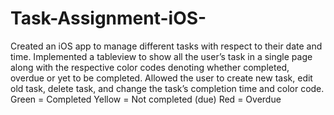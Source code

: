 Task-Assignment-iOS-
====================
Created an iOS app to manage different tasks with respect to their date and time. 
Implemented a tableview to show all the user’s task in a single page along with the respective color codes denoting whether completed, overdue or yet to be completed. 
Allowed the user to create new task, edit old task, delete task, and change the task’s completion time and color code.
Green = Completed
Yellow = Not completed (due)
Red = Overdue
